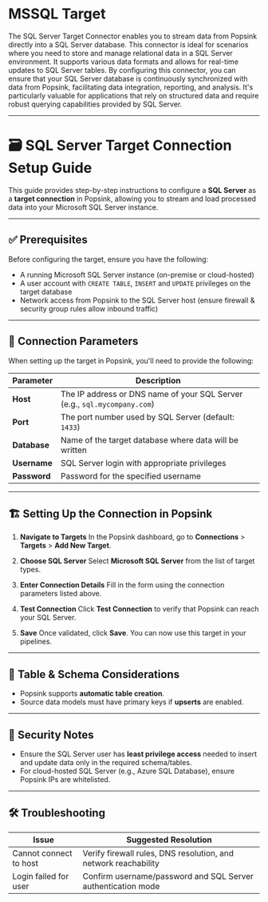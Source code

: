 # MSSQL Target
The SQL Server Target Connector enables you to stream data from Popsink directly into a SQL Server database. This connector is ideal for scenarios where you need to store and manage relational data in a SQL Server environment. It supports various data formats and allows for real-time updates to SQL Server tables. By configuring this connector, you can ensure that your SQL Server database is continuously synchronized with data from Popsink, facilitating data integration, reporting, and analysis. It's particularly valuable for applications that rely on structured data and require robust querying capabilities provided by SQL Server.

---

# 🗃️ SQL Server Target Connection Setup Guide

This guide provides step-by-step instructions to configure a **SQL Server** as a **target connection** in Popsink, allowing you to stream and load processed data into your Microsoft SQL Server instance.

---

## ✅ Prerequisites

Before configuring the target, ensure you have the following:

* A running Microsoft SQL Server instance (on-premise or cloud-hosted)
* A user account with `CREATE TABLE`, `INSERT` and `UPDATE` privileges on the target database
* Network access from Popsink to the SQL Server host (ensure firewall & security group rules allow inbound traffic)

---

## 🔌 Connection Parameters

When setting up the target in Popsink, you'll need to provide the following:

| Parameter         | Description                                                               |
| ----------------- | ------------------------------------------------------------------------- |
| **Host**          | The IP address or DNS name of your SQL Server (e.g., `sql.mycompany.com`) |
| **Port**          | The port number used by SQL Server (default: `1433`)                      |
| **Database**      | Name of the target database where data will be written                    |
| **Username**      | SQL Server login with appropriate privileges                              |
| **Password**      | Password for the specified username                                       |

---

## 🏗️ Setting Up the Connection in Popsink

1. **Navigate to Targets**
   In the Popsink dashboard, go to **Connections** > **Targets** > **Add New Target**.

2. **Choose SQL Server**
   Select **Microsoft SQL Server** from the list of target types.

3. **Enter Connection Details**
   Fill in the form using the connection parameters listed above.

4. **Test Connection**
   Click **Test Connection** to verify that Popsink can reach your SQL Server.

5. **Save**
   Once validated, click **Save**. You can now use this target in your pipelines.

---

## 🧩 Table & Schema Considerations

* Popsink supports **automatic table creation**.
* Source data models must have primary keys if **upserts** are enabled.

---

## 🔐 Security Notes

* Ensure the SQL Server user has **least privilege access** needed to insert and update data only in the required schema/tables.
* For cloud-hosted SQL Server (e.g., Azure SQL Database), ensure Popsink IPs are whitelisted.

---

## 🛠️ Troubleshooting

| Issue                  | Suggested Resolution                                             |
| ---------------------- | ---------------------------------------------------------------- |
| Cannot connect to host | Verify firewall rules, DNS resolution, and network reachability  |
| Login failed for user  | Confirm username/password and SQL Server authentication mode     |
